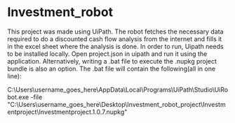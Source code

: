 # Investment_robot
This project was made using UiPath. The robot fetches the necessary data required to do a discounted cash flow analysis from the internet and fills it in the excel sheet where the analysis is done. 
In order to run, Uipath needs to be installed locally. Open project.json in uipath and run it using the application. Alternatively, writing a .bat file to execute the .nupkg project bundle is also an option.
The .bat file will contain the following(all in one line): 

C:\Users\username_goes_here\AppData\Local\Programs\UiPath\Studio\UiRobot.exe -file "C:\Users\username_goes_here\Desktop\Investment_robot_project\Investmentproject\Investmentproject.1.0.7.nupkg"

